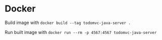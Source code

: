 # Docker

Build image with `docker build --tag todomvc-java-server .`

Run built image with `docker run --rm -p 4567:4567 todomvc-java-server` 
